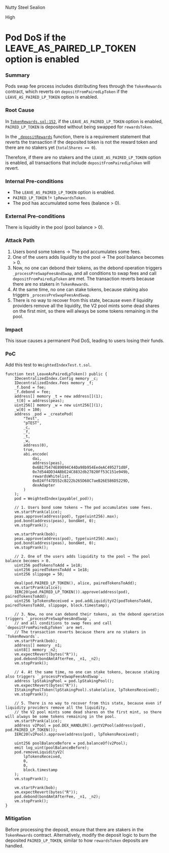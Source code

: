 Nutty Steel Sealion

High

# Pod DoS if the LEAVE_AS_PAIRED_LP_TOKEN option is enabled

### Summary

Pods swap fee process includes distributing fees through the `TokenRewards` contract, which reverts on `depositFromPairedLpToken` if the `LEAVE_AS_PAIRED_LP_TOKEN` option is enabled.

### Root Cause

In [`TokenRewards.sol:152`](https://github.com/sherlock-audit/2025-01-peapods-finance/blob/main/contracts/contracts/TokenRewards.sol#L152), if the `LEAVE_AS_PAIRED_LP_TOKEN` option is enabled, `PAIRED_LP_TOKEN` is deposited without being swapped for `rewardsToken`.  

In the [`_depositRewards`](https://github.com/sherlock-audit/2025-01-peapods-finance/blob/main/contracts/contracts/TokenRewards.sol#L215) function, there is a requirement statement that reverts the transaction if the deposited token is not the reward token and there are no stakers yet (`totalShares == 0`).  

Therefore, if there are no stakers and the `LEAVE_AS_PAIRED_LP_TOKEN` option is enabled, all transactions that include `depositFromPairedLpToken` will revert.

### Internal Pre-conditions

- The `LEAVE_AS_PAIRED_LP_TOKEN` option is enabled.
- `PAIRED_LP_TOKEN` != `lpRewardsToken`.  
- The pod has accumulated some fees (balance > 0).

### External Pre-conditions

There is liquidity in the pool (pool balance > 0).

### Attack Path

1. Users bond some tokens → The pod accumulates some fees.  
2. One of the users adds liquidity to the pool → The pool balance becomes > 0.  
3. Now, no one can debond their tokens, as the debond operation triggers `_processPreSwapFeesAndSwap`, and all conditions to swap fees and call `depositFromPairedLpToken` are met.  The transaction reverts because there are no stakers in `TokenRewards`.  
4. At the same time, no one can stake tokens, because staking also triggers `_processPreSwapFeesAndSwap`. 
5. There is no way to recover from this state, because even if liquidity providers remove all the liquidity, the V2 pool mints some dead shares on the first mint, so there will always be some tokens remaining in the pool.

### Impact

This issue causes a permanent Pod DoS, leading to users losing their funds.

### PoC

Add this test to `WeightedIndexTest.t.sol`.

```solidity
function test_LeaveAsPairedLpToken() public {
    IDecentralizedIndex.Config memory _c;
    IDecentralizedIndex.Fees memory _f;
    _f.bond = fee;
    _f.debond = fee;
    address[] memory _t = new address[](1);
    _t[0] = address(peas);
    uint256[] memory _w = new uint256[](1);
    _w[0] = 100;
    address _pod = _createPod(
        "Test",
        "pTEST",
        _c,
        _f,
        _t,
        _w,
        address(0),
        true,
        abi.encode(
            dai,
            address(peas),
            0x6B175474E89094C44Da98b954EedeAC495271d0F,
            0x7d544DD34ABbE24C8832db27820Ff53C151e949b,
            rewardsWhitelist,
            0x024ff47D552cB222b265D68C7aeB26E586D5229D,
            dexAdapter
        )
    );
    pod = WeightedIndex(payable(_pod));

    // 1. Users bond some tokens → The pod accumulates some fees.  
    vm.startPrank(alice);
    peas.approve(address(pod), type(uint256).max);
    pod.bond(address(peas), bondAmt, 0);
    vm.stopPrank();

    vm.startPrank(bob);
    peas.approve(address(pod), type(uint256).max);
    pod.bond(address(peas), bondAmt, 0);
    vm.stopPrank();

    // 2. One of the users adds liquidity to the pool → The pool balance becomes > 0.
    uint256 podTokensToAdd = 1e18;
    uint256 pairedTokensToAdd = 1e18;
    uint256 slippage = 50;

    deal(pod.PAIRED_LP_TOKEN(), alice, pairedTokensToAdd);
    vm.startPrank(alice);
    IERC20(pod.PAIRED_LP_TOKEN()).approve(address(pod), pairedTokensToAdd);
    uint256 lpTokensReceived = pod.addLiquidityV2(podTokensToAdd, pairedTokensToAdd, slippage, block.timestamp);

    // 3. Now, no one can debond their tokens, as the debond operation triggers `_processPreSwapFeesAndSwap`,
    // and all conditions to swap fees and call `depositFromPairedLpToken` are met.
    // The transaction reverts because there are no stakers in `TokenRewards`.
    vm.startPrank(bob);
    address[] memory _n1;
    uint8[] memory _n2;
    vm.expectRevert(bytes("R"));
    pod.debond(bondAmtAfterFee, _n1, _n2);
    vm.stopPrank();

    // 4. At the same time, no one can stake tokens, because staking also triggers `_processPreSwapFeesAndSwap`. 
    address lpStakingPool = pod.lpStakingPool();
    vm.expectRevert(bytes("R"));
    IStakingPoolToken(lpStakingPool).stake(alice, lpTokensReceived);
    vm.stopPrank();

    // 5. There is no way to recover from this state, because even if liquidity providers remove all the liquidity,
    // the V2 pool mints some dead shares on the first mint, so there will always be some tokens remaining in the pool.
    vm.startPrank(alice);
    address v2Pool = pod.DEX_HANDLER().getV2Pool(address(pod), pod.PAIRED_LP_TOKEN());
    IERC20(v2Pool).approve(address(pod), lpTokensReceived);

    uint256 poolBalanceBefore = pod.balanceOf(v2Pool);
    emit log_uint(poolBalanceBefore);
    pod.removeLiquidityV2(
        lpTokensReceived,
        0,
        0,
        block.timestamp
    );
    vm.stopPrank();

    vm.startPrank(bob);
    vm.expectRevert(bytes("R"));
    pod.debond(bondAmtAfterFee, _n1, _n2);
    vm.stopPrank();
}
```

### Mitigation

Before processing the deposit, ensure that there are stakers in the `TokenRewards` contract. Alternatively, modify the deposit logic to burn the deposited `PAIRED_LP_TOKEN`, similar to how `rewardsToken` deposits are handled. 